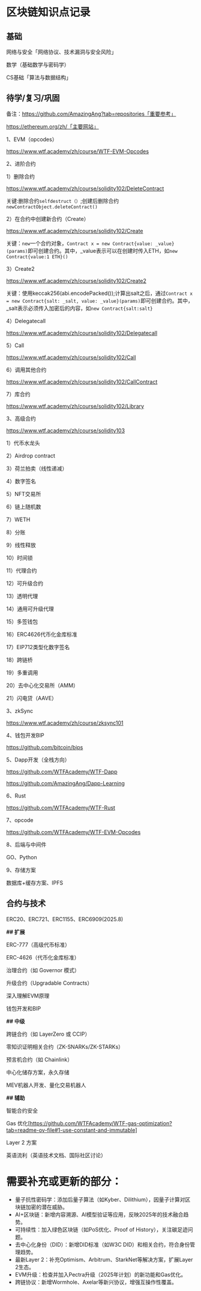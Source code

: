 # 区块链知识点记录

## 基础

网络与安全「网络协议、技术漏洞与安全风险」

数学（基础数学与密码学）

CS基础「算法与数据结构」

## 待学/复习/巩固

备注：https://github.com/AmazingAng?tab=repositories「重要参考」

https://ethereum.org/zh/「主要网站」

1、EVM（opcodes）

https://www.wtf.academy/zh/course/WTF-EVM-Opcodes

2、进阶合约

1）删除合约

https://www.wtf.academy/zh/course/solidity102/DeleteContract

关键:删除合约`selfdestruct（）`;创建后删除合约`newContractObject.deleteContract()`

2）在合约中创建新合约（Create） 

https://www.wtf.academy/zh/course/solidity102/Create

关键：`new`一个合约对象，`Contract x = new Contract{value: _value}(params)`即可创建合约。其中，_value表示可以在创建时传入ETH，如`new Contract{value:1 ETH}()`

3）Create2

https://www.wtf.academy/zh/course/solidity102/Create2

关键：使用keccak256(abi.encodePacked());计算出salt之后，通过`Contract x = new Contract{salt: _salt, value: _value}(params)`即可创建合约。其中，_salt表示必须传入加密后的内容，如`new Contract{salt:salt}`

4）Delegatecall

https://www.wtf.academy/zh/course/solidity102/Delegatecall

5）Call

https://www.wtf.academy/zh/course/solidity102/Call

6）调用其他合约

https://www.wtf.academy/zh/course/solidity102/CallContract

7）库合约

https://www.wtf.academy/zh/course/solidity102/Library

3、高级合约

https://www.wtf.academy/zh/course/solidity103

1）代币水龙头

2）Airdrop contract

3）荷兰拍卖（线性递减）

4）数字签名

5）NFT交易所

6）链上随机数

7）WETH

8）分账

9）线性释放

10）时间锁

11）代理合约

12）可升级合约

13）透明代理

14）通用可升级代理

15）多签钱包

16）ERC4626代币化金库标准

17）EIP712类型化数字签名

18）跨链桥

19）多重调用

20）去中心化交易所（AMM）

21）闪电贷（AAVE）

3、zkSync

https://www.wtf.academy/zh/course/zksync101

4、钱包开发BIP

https://github.com/bitcoin/bips

5、Dapp开发（全栈方向）

https://github.com/WTFAcademy/WTF-Dapp

https://github.com/AmazingAng/Dapp-Learning

6、Rust

https://github.com/WTFAcademy/WTF-Rust

7、opcode

https://github.com/WTFAcademy/WTF-EVM-Opcodes

8、后端与中间件

GO、Python

9、存储方案

数据库+缓存方案、IPFS

## 合约与技术

ERC20、ERC721、ERC1155、ERC6909(2025.8)

**## 扩展**

ERC-777（高级代币标准）

ERC-4626（代币化金库标准）

治理合约（如 Governor 模式）

升级合约（Upgradable Contracts）

深入理解EVM原理

钱包开发和BIP

**## 中级**

跨链合约（如 LayerZero 或 CCIP）

零知识证明相关合约（ZK-SNARKs/ZK-STARKs）

预言机合约（如 Chainlink）

中心化储存方案，永久存储

MEV机器人开发、量化交易机器人

**## 辅助**

智能合约安全

Gas 优化[https://github.com/WTFAcademy/WTF-gas-optimization?tab=readme-ov-file#1-use-constant-and-immutable]

Layer 2 方案

英语流利（英语技术文档、国际社区讨论）

# 需要补充或更新的部分：

- 量子抗性密码学：添加后量子算法（如Kyber、Dilithium），因量子计算对区块链加密的潜在威胁。
- AI+区块链：新增内容溯源、AI模型验证等应用，反映2025年的技术融合趋势。
- 可持续性：加入绿色区块链（如PoS优化、Proof of History），关注碳足迹问题。
- 去中心化身份（DID）：新增DID标准（如W3C DID）和相关合约，符合身份管理趋势。
- 最新Layer 2：补充Optimism、Arbitrum、StarkNet等解决方案，扩展Layer 2生态。
- EVM升级：检查并加入Pectra升级（2025年计划）的新功能和Gas优化。
- 跨链协议：新增Wormhole、Axelar等新兴协议，增强互操作性覆盖。
  
